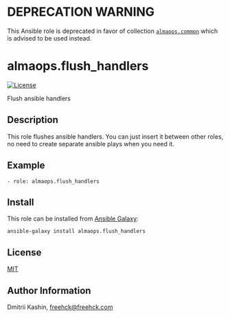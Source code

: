 # DEPRECATION WARNING
This Ansible role is deprecated in favor of collection [`almaops.common`](https://github.com/almaops/ansible-collection-common/tree/master/roles/flush_handlers) which is advised to be used instead.

almaops.flush_handlers
=========

[![License](https://img.shields.io/badge/license-MIT%20License-brightgreen.svg)](https://opensource.org/licenses/MIT)

Flush ansible handlers

Description
-----------

This role flushes ansible handlers. You can just insert it between other roles, no need to create separate ansible plays when you need it.


Example
-------

    - role: almaops.flush_handlers

Install
-------

This role can be installed from [Ansible Galaxy](https://galaxy.ansible.com/):

`ansible-galaxy install almaops.flush_handlers`

License
-------
[MIT](./LICENSE)

Author Information
------------------

Dmitrii Kashin, <freehck@freehck.com>
